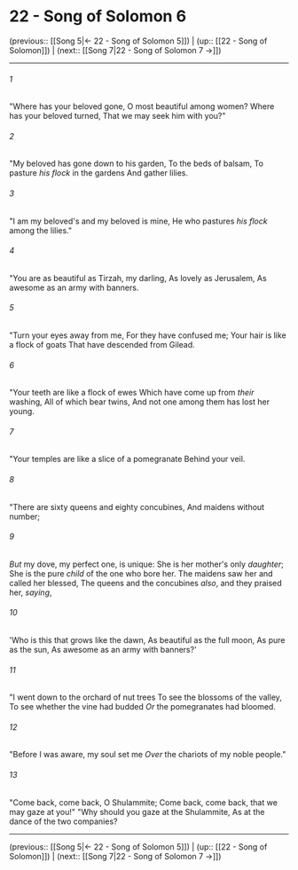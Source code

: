 # 22 - Song of Solomon 6

(previous:: [[Song 5|← 22 - Song of Solomon 5]]) | (up:: [[22 - Song of Solomon]]) | (next:: [[Song 7|22 - Song of Solomon 7 →]])

***


###### 1 
"Where has your beloved gone, O most beautiful among women? Where has your beloved turned, That we may seek him with you?" 

###### 2 
"My beloved has gone down to his garden, To the beds of balsam, To pasture _his flock_ in the gardens And gather lilies. 

###### 3 
"I am my beloved's and my beloved is mine, He who pastures _his flock_ among the lilies." 

###### 4 
"You are as beautiful as Tirzah, my darling, As lovely as Jerusalem, As awesome as an army with banners. 

###### 5 
"Turn your eyes away from me, For they have confused me; Your hair is like a flock of goats That have descended from Gilead. 

###### 6 
"Your teeth are like a flock of ewes Which have come up from _their_ washing, All of which bear twins, And not one among them has lost her young. 

###### 7 
"Your temples are like a slice of a pomegranate Behind your veil. 

###### 8 
"There are sixty queens and eighty concubines, And maidens without number; 

###### 9 
_But_ my dove, my perfect one, is unique: She is her mother's only _daughter_; She is the pure _child_ of the one who bore her. The maidens saw her and called her blessed, The queens and the concubines _also_, and they praised her, _saying_, 

###### 10 
'Who is this that grows like the dawn, As beautiful as the full moon, As pure as the sun, As awesome as an army with banners?' 

###### 11 
"I went down to the orchard of nut trees To see the blossoms of the valley, To see whether the vine had budded _Or_ the pomegranates had bloomed. 

###### 12 
"Before I was aware, my soul set me _Over_ the chariots of my noble people." 

###### 13 
"Come back, come back, O Shulammite; Come back, come back, that we may gaze at you!" "Why should you gaze at the Shulammite, As at the dance of the two companies?

***

(previous:: [[Song 5|← 22 - Song of Solomon 5]]) | (up:: [[22 - Song of Solomon]]) | (next:: [[Song 7|22 - Song of Solomon 7 →]])
